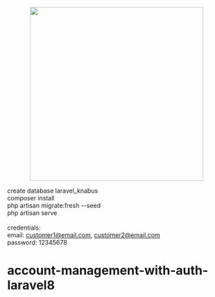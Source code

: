 <p align="center"><a href="https://laravel.com" target="_blank"><img src="https://raw.githubusercontent.com/laravel/art/master/logo-lockup/5%20SVG/2%20CMYK/1%20Full%20Color/laravel-logolockup-cmyk-red.svg" width="400"></a></p>

create database laravel_knabus<br>
composer install<br>
php artisan migrate:fresh --seed<br>
php artisan serve<br>
<br>
credentials:<br>
email: customer1@email.com, customer2@email.com<br>
password: 12345678<br>

# account-management-with-auth-laravel8
